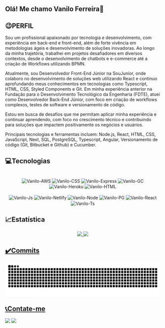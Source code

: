 ## Olá! Me chamo Vanilo Ferreira👋

## 😉PERFIL
Sou um profissional apaixonado por tecnologia e desenvolvimento, com experiência em back-end e front-end, além de forte vivência em metodologias ágeis e desenvolvimento de soluções inovadoras. Ao longo da minha trajetória, trabalhei em projetos desafiadores em diversos contextos, desde o desenvolvimento de chatbots e e-commerce até a criação de Workflows utilizando BPMN.

Atualmente, sou Desenvolvedor Front-End Júnior na SouJunior, onde colaboro no desenvolvimento de soluções web utilizando React e continuo aprofundando meus conhecimentos em tecnologias como Typescript, HTML, CSS, Styled Components e Git. Em minha experiência anterior na Fundação para o Desenvolvimento Tecnológico da Engenharia (FDTE), atuei como Desenvolvedor Back-End Júnior, com foco em criação de workflows complexos, testes de software e versionamento de código.

Estou em busca de desafios que me permitam aplicar minha experiência e continuar aprendendo, com foco no crescimento técnico e contribuindo para soluções que impactem positivamente os negócios e usuários.

Principais tecnologias e ferramentas incluem: Node.js, React, HTML, CSS, JavaScript, Next, SQL, PostgreSQL, Typescript, Angular, Versionamento de código (Git, Bitbucket e Github) e Cucumber.

 ## 💻Tecnologias
<div style="display: inline_block; text-align: center"><br>
  <img align="center" alt="Vanilo-AWS" height="30"  src="https://img.shields.io/badge/Amazon_AWS-232F3E?style=for-the-badge&logo=amazon-aws&logoColor=white">
  <img align="center" alt="Vanilo-CSS" height="30" src="https://img.shields.io/badge/CSS3-1572B6?style=for-the-badge&logo=css3&logoColor=white">
  <img align="center" alt="Vanilo-Express" height="30" src="https://img.shields.io/badge/Express.js-404D59?style=for-the-badge">
  <img align="center" alt="Vanilo-GC" height="30"  src="https://img.shields.io/badge/Google_Cloud-4285F4?style=for-the-badge&logo=google-cloud&logoColor=white">
  <img align="center" alt="Vanilo-Heroku" height="30"  src="https://img.shields.io/badge/Heroku-430098?style=for-the-badge&logo=heroku&logoColor=white">
  <img align="center" alt="Vanilo-HTML" height="30"  src="https://img.shields.io/badge/HTML5-E34F26?style=for-the-badge&logo=html5&logoColor=white"><br>
 <br>
  <img align="center" alt="Vanilo-Js" height="30" src="https://img.shields.io/badge/JavaScript-F7DF1E?style=for-the-badge&logo=javascript&logoColor=black">
  <img align="center" alt="Vanilo-Netlify" height="30"  src="https://img.shields.io/badge/Netlify-00C7B7?style=for-the-badge&logo=netlify&logoColor=white">
  <img align="center" alt="Vanilo-Node" height="30" src="https://img.shields.io/badge/Node.js-43853D?style=for-the-badge&logo=node.js&logoColor=white">
  <img align="center" alt="Vanilo-PG" height="30" src="https://img.shields.io/badge/PostgreSQL-316192?style=for-the-badge&logo=postgresql&logoColor=white">
  <img align="center" alt="Vanilo-React" height="30"  src="https://img.shields.io/badge/React-20232A?style=for-the-badge&logo=react&logoColor=61DAFB">
  <img align="center" alt="Vanilo-Ts" height="30"  src="https://img.shields.io/badge/TypeScript-007ACC?style=for-the-badge&logo=typescript&logoColor=white">
</div>

 ## 📈Estatística 
<div style="text-align: center">
  <a href="https://github.com/vanilo-ferreira">
  <img height="160em" src="https://github-readme-stats.vercel.app/api?username=vanilo-ferreira&show_icons=true&theme=vue&include_all_commits=true&count_private=true"/>
  <img height="160em" src="https://github-readme-stats.vercel.app/api/top-langs/?username=vanilo-ferreira&layout=compact&langs_count=7&theme=vue"/>
</div>

 ## ✔️Commits
 <picture align="center">
  <source media="(prefers-color-scheme: dark)" srcset="https://raw.githubusercontent.com/vanilo-ferreira/vanilo-ferreira/output/github-contribution-grid-snake-dark.svg">
  <source media="(prefers-color-scheme: light)" srcset="https://raw.githubusercontent.com/vanilo-ferreira/vanilo-ferreira/output/github-contribution-grid-snake-dark.svg">
  <img align="center" alt="github contribution grid snake animation" src="https://raw.githubusercontent.com/vanilo-ferreira/vanilo-ferreira/output/github-contribution-grid-snake.svg">
</picture>

 ## 📞Contate-me
<div> 
  <a href="https://www.linkedin.com/in/vanilo-ferreira/" target="_blank"><img src="https://img.shields.io/badge/-LinkedIn-%230077B5?style=for-the-badge&logo=linkedin&logoColor=white" target="_blank"></a> 
  <a href = "mailto:vanilo.ferreira03@gmail.com"><img src="https://img.shields.io/badge/Gmail-D14836?style=for-the-badge&logo=gmail&logoColor=white" target="_blank"></a>
  </div>
